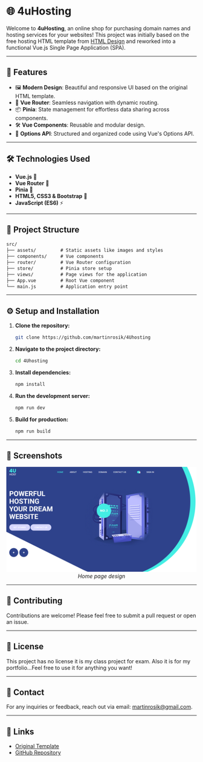 # 🌐 4uHosting

Welcome to **4uHosting**, an online shop for purchasing domain names and hosting services for your websites! This project was initially based on the free hosting HTML template from [HTML Design](https://html.design/download/free-hosting-template/) and reworked into a functional Vue.js Single Page Application (SPA).

---

## 🚀 Features

- 🖼 **Modern Design**: Beautiful and responsive UI based on the original HTML template.
- 🔄 **Vue Router**: Seamless navigation with dynamic routing.
- 📦 **Pinia**: State management for effortless data sharing across components.
- 🛠 **Vue Components**: Reusable and modular design.
- 📜 **Options API**: Structured and organized code using Vue's Options API.

---

## 🛠️ Technologies Used

- **Vue.js** 🌟
- **Vue Router** 🔗
- **Pinia** 📂
- **HTML5, CSS3 & Bootstrap** 🎨
- **JavaScript (ES6)** ⚡

---

## 📂 Project Structure

```plaintext
src/
├── assets/         # Static assets like images and styles
├── components/     # Vue components
├── router/         # Vue Router configuration
├── store/          # Pinia store setup
├── views/          # Page views for the application
├── App.vue         # Root Vue component
└── main.js         # Application entry point
```

---

## ⚙️ Setup and Installation

1. **Clone the repository:**
   ```bash
   git clone https://github.com/martinrosik/4Uhosting
   ```

2. **Navigate to the project directory:**
   ```bash
   cd 4Uhosting
   ```

3. **Install dependencies:**
   ```bash
   npm install
   ```

4. **Run the development server:**
   ```bash
   npm run dev
   ```

5. **Build for production:**
   ```bash
   npm run build
   ```

---

## 📸 Screenshots

<p align="center">
  <img src="https://github.com/martinrosik/4Uhosting/blob/master/homepage.png" alt="Home page preview">
  <br>
  <em>Home page design</em>
</p>

---

## 🌟 Contributing

Contributions are welcome! Please feel free to submit a pull request or open an issue.

---

## 📝 License

This project has no license it is my class project for exam. Also it is for my portfolio...Feel free to use it for anything you want! 

---

## 📧 Contact

For any inquiries or feedback, reach out via email: [martinrosik@gmail.com](mailto:martinrosik@gmail.com).

---

## 🔗 Links

- [Original Template](https://html.design/download/free-hosting-template/)
- [GitHub Repository](https://github.com/martinrosik/4Uhosting)
